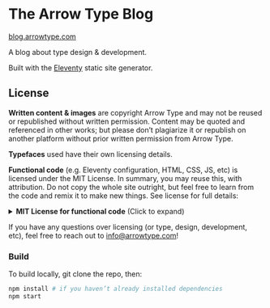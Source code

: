 # The Arrow Type Blog

[blog.arrowtype.com](https://blog.arrowtype.com)

A blog about type design & development.

Built with the [Eleventy](https://github.com/11ty/eleventy) static site generator.

## License

**Written content & images** are copyright Arrow Type and may not be reused or republished without written permission. Content may be quoted and referenced in other works; but please don’t plagiarize it or republish on another platform without prior written permission from Arrow Type.

**Typefaces** used have their own licensing details.

**Functional code** (e.g. Eleventy configuration, HTML, CSS, JS, etc) is licensed under the MIT License. In summary, you may reuse this, with attribution. Do not copy the whole site outright, but feel free to learn from the code and remix it to make new things. See license for full details:

<details>
<summary><b><!-------->MIT License for functional code<!--------></b> (Click to expand)</summary>

```
MIT License

Copyright (c) 2021 Arrow Type @ArrowType

Permission is hereby granted, free of charge, to any person obtaining a copy
of this software and associated documentation files (the "Software"), to deal
in the Software without restriction, including without limitation the rights
to use, copy, modify, merge, publish, distribute, sublicense, and/or sell
copies of the Software, and to permit persons to whom the Software is
furnished to do so, subject to the following conditions:

The above copyright notice and this permission notice shall be included in all
copies or substantial portions of the Software.

THE SOFTWARE IS PROVIDED "AS IS", WITHOUT WARRANTY OF ANY KIND, EXPRESS OR
IMPLIED, INCLUDING BUT NOT LIMITED TO THE WARRANTIES OF MERCHANTABILITY,
FITNESS FOR A PARTICULAR PURPOSE AND NONINFRINGEMENT. IN NO EVENT SHALL THE
AUTHORS OR COPYRIGHT HOLDERS BE LIABLE FOR ANY CLAIM, DAMAGES OR OTHER
LIABILITY, WHETHER IN AN ACTION OF CONTRACT, TORT OR OTHERWISE, ARISING FROM,
OUT OF OR IN CONNECTION WITH THE SOFTWARE OR THE USE OR OTHER DEALINGS IN THE
SOFTWARE.
```

</details>

If you have any questions over licensing (or type, design, development, etc), feel free to reach out to info@arrowtype.com!

### Build

To build locally, git clone the repo, then:

```bash
npm install # if you haven’t already installed dependencies
npm start
```
